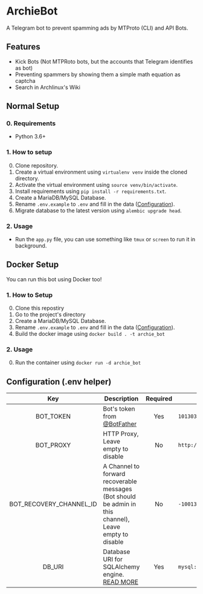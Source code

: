 # ArchieBot

A Telegram bot to prevent spamming ads by MTProto (CLI) and API Bots.

## Features

- Kick Bots (Not MTPRoto bots, but the accounts that Telegram identifies as bot)
- Preventing spammers by showing them a simple math equation as captcha
- Search in Archlinux's Wiki

## Normal Setup

### 0. Requirements

- Python 3.6+

### 1. How to setup

0. Clone repository.
1. Create a virtual environment using `virtualenv venv` inside the cloned directory.
2. Activate the virtual environment using `source venv/bin/activate`.
3. Install requirements using `pip install -r requirements.txt`.
4. Create a MariaDB/MySQL Database.
5. Rename `.env.example` to `.env` and fill in the data ([Configuration](#Configuration)).
6. Migrate database to the latest version using `alembic upgrade head`.

### 2. Usage

- Run the `app.py` file, you can use something like `tmux` or `screen` to run it in background.

## Docker Setup

You can run this bot using Docker too!

### 1. How to Setup

0. Clone this repostiry
1. Go to the project's directory
2. Create a MariaDB/MySQL Database.
3. Rename `.env.example` to `.env` and fill in the data ([Configuration](#Configuration)).
4. Build the docker image using `docker build . -t archie_bot`

### 2. Usage

0. Run the container using `docker run -d archie_bot`

## Configuration (.env helper)

|           Key           | Description                                                                                                       | Required | Example                                          |
| :---------------------: | ----------------------------------------------------------------------------------------------------------------- | :------: | ------------------------------------------------ |
|        BOT_TOKEN        | Bot's token from [@BotFather](https://t.me/BotFather)                                                             |   Yes    | `1013037333:AAF3Fi_UeaLSGzmh50h8gArsoYLWwAp-OVI` |
|        BOT_PROXY        | HTTP Proxy, Leave empty to disable                                                                                |    No    | `http://127.0.0.1:1090`                          |
| BOT_RECOVERY_CHANNEL_ID | A Channel to forward recoverable messages (Bot should be admin in this channel), Leave empty to disable           |    No    | `-1001368511332`                                 |
|         DB_URI          | Database URI for SQLAlchemy engine. [READ MORE](https://docs.sqlalchemy.org/en/13/core/engines.html#database-urls) |   Yes    | `mysql://user:password@127.0.0.1:3306/archie_db` |
